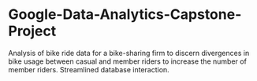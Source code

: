 # Google-Data-Analytics-Capstone-Project
Analysis of bike ride data for a bike-sharing firm to discern divergences in bike usage between casual and member riders to increase the number of member riders. Streamlined database interaction.
